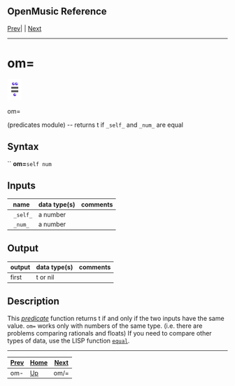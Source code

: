OpenMusic Reference  
---  
[Prev](omminus)| | [Next](omnotequal)  
  
* * *

# om=

![](figures/functions/predicates/omequal.png)

  
  
om=  
  
(predicates module) \-- returns t if `_self_` and `_num_` are equal  

## Syntax

`` **om=**` self num `

## Inputs

name| data type(s)| comments  
---|---|---  
` _self_`|  a number|  
` _num_`|  a number|  
  
## Output

output| data type(s)| comments  
---|---|---  
first| t or nil|  
  
## Description

This [_predicate_](glossary#PREDICATE) function returns t if and only if
the two inputs have the same value. `om=` works only with numbers of the same
type. (i.e. there are problems comparing rationals and floats) If you need to
compare other types of data, use the LISP function [`equal`](equal).

* * *

[Prev](omminus)| [Home](index)| [Next](omnotequal)  
---|---|---  
om-| [Up](funcref.main)| om/=

